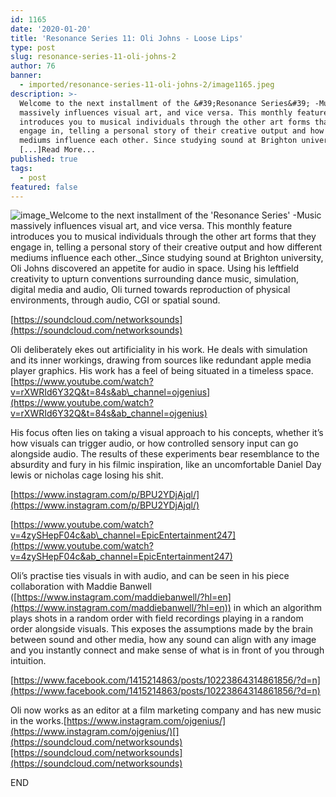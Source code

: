 ```yaml
---
id: 1165
date: '2020-01-20'
title: 'Resonance Series 11: Oli Johns - Loose Lips'
type: post
slug: resonance-series-11-oli-johns-2
author: 76
banner:
  - imported/resonance-series-11-oli-johns-2/image1165.jpeg
description: >-
  Welcome to the next installment of the &#39;Resonance Series&#39; -Music
  massively influences visual art, and vice versa. This monthly feature
  introduces you to musical individuals through the other art forms that they
  engage in, telling a personal story of their creative output and how different
  mediums influence each other. Since studying sound at Brighton university,
  [...]Read More...
published: true
tags:
  - post
featured: false
---
```

![image](../imported/resonance-series-11-oli-johns-2/image1165.jpeg)_Welcome to the next installment of the 'Resonance Series' -Music massively influences visual art, and vice versa. This monthly feature introduces you to musical individuals through the other art forms that they engage in, telling a personal story of their creative output and how different mediums influence each other._Since studying sound at Brighton university, Oli Johns discovered an appetite for audio in space. Using his leftfield creativity to upturn conventions surrounding dance music, simulation, digital media and audio, Oli turned towards reproduction of physical environments, through audio, CGI or spatial sound.  
  
[https://soundcloud.com/networksounds](https://soundcloud.com/networksounds)

Oli deliberately ekes out artificiality in his work. He deals with simulation and its inner workings, drawing from sources like redundant apple media player graphics. His work has a feel of being situated in a timeless space.   
[https://www.youtube.com/watch?v=rXWRId6Y32Q&t=84s&ab\_channel=ojgenius](https://www.youtube.com/watch?v=rXWRId6Y32Q&t=84s&ab_channel=ojgenius)

His focus often lies on taking a visual approach to his concepts, whether it’s how visuals can trigger audio, or how controlled sensory input can go alongside audio. The results of these experiments bear resemblance to the absurdity and fury in his filmic inspiration, like an uncomfortable Daniel Day lewis or nicholas cage losing his shit.  
  
[https://www.instagram.com/p/BPU2YDjAjql/](https://www.instagram.com/p/BPU2YDjAjql/)

[https://www.youtube.com/watch?v=4zySHepF04c&ab\_channel=EpicEntertainment247](https://www.youtube.com/watch?v=4zySHepF04c&ab_channel=EpicEntertainment247)

Oli’s practise ties visuals in with audio, and can be seen in his piece collaboration with Maddie Banwell ([](https://www.instagram.com/maddiebanwell/?hl=en)[https://www.instagram.com/maddiebanwell/?hl=en](https://www.instagram.com/maddiebanwell/?hl=en)) in which an algorithm plays shots in a random order with field recordings playing in a random order alongside visuals. This exposes the assumptions made by the brain between sound and other media, how any sound can align with any image and you instantly connect and make sense of what is in front of you through intuition. 

[](https://www.facebook.com/1415214863/posts/10223864314861856/?d=n)[https://www.facebook.com/1415214863/posts/10223864314861856/?d=n](https://www.facebook.com/1415214863/posts/10223864314861856/?d=n)

Oli now works as an editor at a film marketing company and has new music in the works.[](https://www.instagram.com/ojgenius/)[https://www.instagram.com/ojgenius/](https://www.instagram.com/ojgenius/)[](https://soundcloud.com/networksounds)[https://soundcloud.com/networksounds](https://soundcloud.com/networksounds)

END